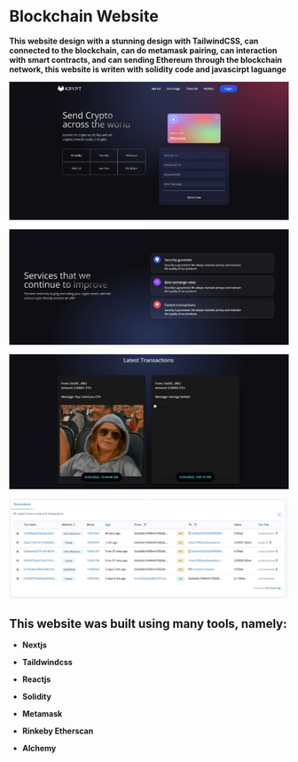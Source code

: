 # Blockchain Website

**This website design with a stunning design with TailwindCSS, can connected to the blockchain, can do metamask pairing, can interaction with smart contracts, and can sending Ethereum through the blockchain network, this website is writen with solidity code and javascirpt laguange**


![home Image](https://github.com/AlghazHernanda/blockchain-web/blob/main/home.JPG?raw=true)

![services Image](https://github.com/AlghazHernanda/blockchain-web/blob/main/services.JPG?raw=true)

![transaction Image](https://github.com/AlghazHernanda/blockchain-web/blob/main/transaction.JPG?raw=true)

![record Image](https://github.com/AlghazHernanda/blockchain-web/blob/main/record.JPG?raw=true)

## This website was built using many tools, namely:
- **Nextjs**

- **Taildwindcss**

- **Reactjs**
   
- **Solidity** 

- **Metamask**
 
- **Rinkeby Etherscan**

- **Alchemy**

